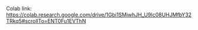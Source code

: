 Colab link:
https://colab.research.google.com/drive/1Gbi1SMjwhJH_U9Ic08UHJMfbY32TRkq5#scrollTo=ENT0Fu1EVThN
